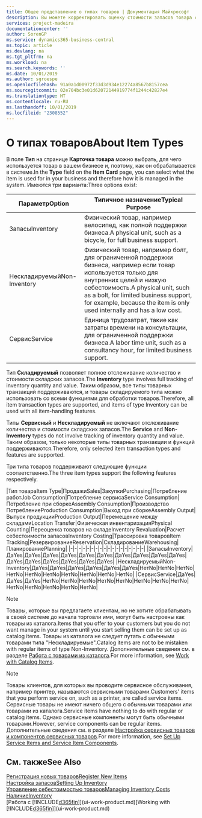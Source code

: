```yaml
---
title: Общее представление о типах товаров | Документация Майкрософт
description: Вы можете корректировать оценку стоимости запасов товара с помощью методов FIFO или средней себестоимости, например при изменении себестоимости по причине, не связанной с другими транзакциями.
services: project-madeira
documentationcenter: ''
author: SorenGP
ms.service: dynamics365-business-central
ms.topic: article
ms.devlang: na
ms.tgt_pltfrm: na
ms.workload: na
ms.search.keywords: ''
ms.date: 10/01/2019
ms.author: sgroespe
ms.openlocfilehash: 91a0a1d00972f33d3d934e12274a8567b8157cea
ms.sourcegitcommit: 02e704bc3e01d62072144919774f1244c42827e4
ms.translationtype: HT
ms.contentlocale: ru-RU
ms.lasthandoff: 10/01/2019
ms.locfileid: "2308552"
---
```

# <a name="about-item-types"></a><span data-ttu-id="085a3-103">О типах товаров</span><span class="sxs-lookup"><span data-stu-id="085a3-103">About Item Types</span></span>
<span data-ttu-id="085a3-104">В поле **Тип** на странице **Карточка товара** можно выбрать, для чего используется товар в вашем бизнесе и, поэтому, как он обрабатывается в системе.</span><span class="sxs-lookup"><span data-stu-id="085a3-104">In the **Type** field on the **Item Card** page, you can select what the item is used for in your business and therefore how it is managed in the system.</span></span> <span data-ttu-id="085a3-105">Имеются три варианта:</span><span class="sxs-lookup"><span data-stu-id="085a3-105">Three options exist:</span></span>

|<span data-ttu-id="085a3-106">Параметр</span><span class="sxs-lookup"><span data-stu-id="085a3-106">Option</span></span>|<span data-ttu-id="085a3-107">Типичное назначение</span><span class="sxs-lookup"><span data-stu-id="085a3-107">Typical Purpose</span></span>|
|------|-----------|
|<span data-ttu-id="085a3-108">Запасы</span><span class="sxs-lookup"><span data-stu-id="085a3-108">Inventory</span></span>|<span data-ttu-id="085a3-109">Физический товар, например велосипед, как полной поддержки бизнеса.</span><span class="sxs-lookup"><span data-stu-id="085a3-109">A physical unit, such as a bicycle, for full business support.</span></span>|
|<span data-ttu-id="085a3-110">Нескладируемый</span><span class="sxs-lookup"><span data-stu-id="085a3-110">Non-Inventory</span></span>|<span data-ttu-id="085a3-111">Физический товар, например болт, для ограниченной поддержки бизнеса, например если товар используется только для внутренних целей и низкую себестоимость.</span><span class="sxs-lookup"><span data-stu-id="085a3-111">A physical unit, such as a bolt, for limited business support, for example, because the item is only used internally and has a low cost.</span></span>|
|<span data-ttu-id="085a3-112">Сервис</span><span class="sxs-lookup"><span data-stu-id="085a3-112">Service</span></span>|<span data-ttu-id="085a3-113">Единица трудозатрат, такие как затраты времени на консультации, для ограниченной поддержки бизнеса.</span><span class="sxs-lookup"><span data-stu-id="085a3-113">A labor time unit, such as a consultancy hour, for limited business support.</span></span>|

<span data-ttu-id="085a3-114">Тип **Складируемый** позволяет полное отслеживание количество и стоимости складских запасов.</span><span class="sxs-lookup"><span data-stu-id="085a3-114">The **Inventory** type involves full tracking of inventory quantity and value.</span></span> <span data-ttu-id="085a3-115">Таким образом, все типы товарных транзакций поддерживаются, и товары складируемого типа можно использовать со всеми функциями для обработки товаров.</span><span class="sxs-lookup"><span data-stu-id="085a3-115">Therefore, all item transaction types are supported, and items of type Inventory can be used with all item-handling features.</span></span>

<span data-ttu-id="085a3-116">Типы **Сервисный** и **Нескладируемый** не включают отслеживание количества и стоимости складских запасов.</span><span class="sxs-lookup"><span data-stu-id="085a3-116">The **Service** and **Non-Inventory** types do not involve tracking of inventory quantity and value.</span></span> <span data-ttu-id="085a3-117">Таким образом, только некоторые типы товарных транзакции и функций поддерживаются.</span><span class="sxs-lookup"><span data-stu-id="085a3-117">Therefore, only selected item transaction types and features are supported.</span></span>

<span data-ttu-id="085a3-118">Три типа товаров поддерживают следующие функции соответственно.</span><span class="sxs-lookup"><span data-stu-id="085a3-118">The three item types support the following features respectively.</span></span>

|<span data-ttu-id="085a3-119">Тип товара</span><span class="sxs-lookup"><span data-stu-id="085a3-119">Item Type</span></span>|<span data-ttu-id="085a3-120">Продажи</span><span class="sxs-lookup"><span data-stu-id="085a3-120">Sales</span></span>|<span data-ttu-id="085a3-121">Закупки</span><span class="sxs-lookup"><span data-stu-id="085a3-121">Purchasing</span></span>|<span data-ttu-id="085a3-122">Потребление работ</span><span class="sxs-lookup"><span data-stu-id="085a3-122">Job Consumption</span></span>|<span data-ttu-id="085a3-123">Потребление сервиса</span><span class="sxs-lookup"><span data-stu-id="085a3-123">Service Consumption</span></span>|<span data-ttu-id="085a3-124">Потребление при сборке</span><span class="sxs-lookup"><span data-stu-id="085a3-124">Assembly Consumption</span></span>|<span data-ttu-id="085a3-125">Производство Потребление</span><span class="sxs-lookup"><span data-stu-id="085a3-125">Production Consumption</span></span>|<span data-ttu-id="085a3-126">Выход при сборке</span><span class="sxs-lookup"><span data-stu-id="085a3-126">Assembly Output</span></span>|<span data-ttu-id="085a3-127">Выпуск продукции</span><span class="sxs-lookup"><span data-stu-id="085a3-127">Production Output</span></span>|<span data-ttu-id="085a3-128">Перемещение между складами</span><span class="sxs-lookup"><span data-stu-id="085a3-128">Location Transfer</span></span>|<span data-ttu-id="085a3-129">Физическая инвентаризация</span><span class="sxs-lookup"><span data-stu-id="085a3-129">Physical Counting</span></span>|<span data-ttu-id="085a3-130">Переоценка товаров на складе</span><span class="sxs-lookup"><span data-stu-id="085a3-130">Inventory Revaluation</span></span>|<span data-ttu-id="085a3-131">Расчет себестоимости запасов</span><span class="sxs-lookup"><span data-stu-id="085a3-131">Inventory Costing</span></span>|<span data-ttu-id="085a3-132">Трассировка товаров</span><span class="sxs-lookup"><span data-stu-id="085a3-132">Item Tracking</span></span>|<span data-ttu-id="085a3-133">Резервирование</span><span class="sxs-lookup"><span data-stu-id="085a3-133">Reservation</span></span>|<span data-ttu-id="085a3-134">Складирование</span><span class="sxs-lookup"><span data-stu-id="085a3-134">Warehousing</span></span>|<span data-ttu-id="085a3-135">Планирование</span><span class="sxs-lookup"><span data-stu-id="085a3-135">Planning</span></span>|
|-|-|-|-|-|-|-|-|-|-|-|-|-|-|-|-|-|-|
|<span data-ttu-id="085a3-136">Запасы</span><span class="sxs-lookup"><span data-stu-id="085a3-136">Inventory</span></span>|<span data-ttu-id="085a3-137">Да</span><span class="sxs-lookup"><span data-stu-id="085a3-137">Yes</span></span>|<span data-ttu-id="085a3-138">Да</span><span class="sxs-lookup"><span data-stu-id="085a3-138">Yes</span></span>|<span data-ttu-id="085a3-139">Да</span><span class="sxs-lookup"><span data-stu-id="085a3-139">Yes</span></span>|<span data-ttu-id="085a3-140">Да</span><span class="sxs-lookup"><span data-stu-id="085a3-140">Yes</span></span>|<span data-ttu-id="085a3-141">Да</span><span class="sxs-lookup"><span data-stu-id="085a3-141">Yes</span></span>|<span data-ttu-id="085a3-142">Да</span><span class="sxs-lookup"><span data-stu-id="085a3-142">Yes</span></span>|<span data-ttu-id="085a3-143">Да</span><span class="sxs-lookup"><span data-stu-id="085a3-143">Yes</span></span>|<span data-ttu-id="085a3-144">Да</span><span class="sxs-lookup"><span data-stu-id="085a3-144">Yes</span></span>|<span data-ttu-id="085a3-145">Да</span><span class="sxs-lookup"><span data-stu-id="085a3-145">Yes</span></span>|<span data-ttu-id="085a3-146">Да</span><span class="sxs-lookup"><span data-stu-id="085a3-146">Yes</span></span>|<span data-ttu-id="085a3-147">Да</span><span class="sxs-lookup"><span data-stu-id="085a3-147">Yes</span></span>|<span data-ttu-id="085a3-148">Да</span><span class="sxs-lookup"><span data-stu-id="085a3-148">Yes</span></span>|<span data-ttu-id="085a3-149">Да</span><span class="sxs-lookup"><span data-stu-id="085a3-149">Yes</span></span>|<span data-ttu-id="085a3-150">Да</span><span class="sxs-lookup"><span data-stu-id="085a3-150">Yes</span></span>|<span data-ttu-id="085a3-151">Да</span><span class="sxs-lookup"><span data-stu-id="085a3-151">Yes</span></span>|<span data-ttu-id="085a3-152">Да</span><span class="sxs-lookup"><span data-stu-id="085a3-152">Yes</span></span>|
|<span data-ttu-id="085a3-153">Нескладируемый</span><span class="sxs-lookup"><span data-stu-id="085a3-153">Non-Inventory</span></span>|<span data-ttu-id="085a3-154">Да</span><span class="sxs-lookup"><span data-stu-id="085a3-154">Yes</span></span>|<span data-ttu-id="085a3-155">Да</span><span class="sxs-lookup"><span data-stu-id="085a3-155">Yes</span></span>|<span data-ttu-id="085a3-156">Да</span><span class="sxs-lookup"><span data-stu-id="085a3-156">Yes</span></span>|<span data-ttu-id="085a3-157">Да</span><span class="sxs-lookup"><span data-stu-id="085a3-157">Yes</span></span>|<span data-ttu-id="085a3-158">Да</span><span class="sxs-lookup"><span data-stu-id="085a3-158">Yes</span></span>|<span data-ttu-id="085a3-159">Да</span><span class="sxs-lookup"><span data-stu-id="085a3-159">Yes</span></span>|<span data-ttu-id="085a3-160">Нет</span><span class="sxs-lookup"><span data-stu-id="085a3-160">No</span></span>|<span data-ttu-id="085a3-161">Нет</span><span class="sxs-lookup"><span data-stu-id="085a3-161">No</span></span>|<span data-ttu-id="085a3-162">Нет</span><span class="sxs-lookup"><span data-stu-id="085a3-162">No</span></span>|<span data-ttu-id="085a3-163">Нет</span><span class="sxs-lookup"><span data-stu-id="085a3-163">No</span></span>|<span data-ttu-id="085a3-164">Нет</span><span class="sxs-lookup"><span data-stu-id="085a3-164">No</span></span>|<span data-ttu-id="085a3-165">Нет</span><span class="sxs-lookup"><span data-stu-id="085a3-165">No</span></span>|<span data-ttu-id="085a3-166">Нет</span><span class="sxs-lookup"><span data-stu-id="085a3-166">No</span></span>|<span data-ttu-id="085a3-167">Нет</span><span class="sxs-lookup"><span data-stu-id="085a3-167">No</span></span>|<span data-ttu-id="085a3-168">Нет</span><span class="sxs-lookup"><span data-stu-id="085a3-168">No</span></span>|<span data-ttu-id="085a3-169">Нет</span><span class="sxs-lookup"><span data-stu-id="085a3-169">No</span></span>|
|<span data-ttu-id="085a3-170">Сервис</span><span class="sxs-lookup"><span data-stu-id="085a3-170">Service</span></span>|<span data-ttu-id="085a3-171">Да</span><span class="sxs-lookup"><span data-stu-id="085a3-171">Yes</span></span>|<span data-ttu-id="085a3-172">Да</span><span class="sxs-lookup"><span data-stu-id="085a3-172">Yes</span></span>|<span data-ttu-id="085a3-173">Да</span><span class="sxs-lookup"><span data-stu-id="085a3-173">Yes</span></span>|<span data-ttu-id="085a3-174">Нет</span><span class="sxs-lookup"><span data-stu-id="085a3-174">No</span></span>|<span data-ttu-id="085a3-175">Нет</span><span class="sxs-lookup"><span data-stu-id="085a3-175">No</span></span>|<span data-ttu-id="085a3-176">Нет</span><span class="sxs-lookup"><span data-stu-id="085a3-176">No</span></span>|<span data-ttu-id="085a3-177">Нет</span><span class="sxs-lookup"><span data-stu-id="085a3-177">No</span></span>|<span data-ttu-id="085a3-178">Нет</span><span class="sxs-lookup"><span data-stu-id="085a3-178">No</span></span>|<span data-ttu-id="085a3-179">Нет</span><span class="sxs-lookup"><span data-stu-id="085a3-179">No</span></span>|<span data-ttu-id="085a3-180">Нет</span><span class="sxs-lookup"><span data-stu-id="085a3-180">No</span></span>|<span data-ttu-id="085a3-181">Нет</span><span class="sxs-lookup"><span data-stu-id="085a3-181">No</span></span>|<span data-ttu-id="085a3-182">Нет</span><span class="sxs-lookup"><span data-stu-id="085a3-182">No</span></span>|<span data-ttu-id="085a3-183">Нет</span><span class="sxs-lookup"><span data-stu-id="085a3-183">No</span></span>|<span data-ttu-id="085a3-184">Нет</span><span class="sxs-lookup"><span data-stu-id="085a3-184">No</span></span>|<span data-ttu-id="085a3-185">Нет</span><span class="sxs-lookup"><span data-stu-id="085a3-185">No</span></span>|<span data-ttu-id="085a3-186">Нет</span><span class="sxs-lookup"><span data-stu-id="085a3-186">No</span></span>|

> [!NOTE]
> <span data-ttu-id="085a3-187">Товары, которые вы предлагаете клиентам, но не хотите обрабатывать в своей системе до начала торговли ими, могут быть настроены как товары из каталога.</span><span class="sxs-lookup"><span data-stu-id="085a3-187">Items that you offer to your customers but you do not want manage in your system until you start selling them can be set up as catalog items.</span></span> <span data-ttu-id="085a3-188">Товары из каталога не следует путать с обычными товарами типа "Нескладируемые".</span><span class="sxs-lookup"><span data-stu-id="085a3-188">Catalog items are not to be mistaken with regular items of type Non-Inventory.</span></span> <span data-ttu-id="085a3-189">Дополнительные сведения см. в разделе [Работа с товарами из каталога](inventory-how-work-nonstock-items.md).</span><span class="sxs-lookup"><span data-stu-id="085a3-189">For more information, see [Work with Catalog Items](inventory-how-work-nonstock-items.md).</span></span>

> [!NOTE]
> <span data-ttu-id="085a3-190">Товары клиентов, для которых вы проводите сервисное обслуживания, например принтер, называются сервисными товарами.</span><span class="sxs-lookup"><span data-stu-id="085a3-190">Customers' items that you perform service on, such as a printer, are called service items.</span></span> <span data-ttu-id="085a3-191">Сервисные товары не имеют ничего общего с обычными товарами или товарами из каталога.</span><span class="sxs-lookup"><span data-stu-id="085a3-191">Service items have nothing to do with regular or catalog items.</span></span> <span data-ttu-id="085a3-192">Однако сервисные компоненты могут быть обычными товарами.</span><span class="sxs-lookup"><span data-stu-id="085a3-192">However, service components can be regular items.</span></span> <span data-ttu-id="085a3-193">Дополнительные сведения см. в разделе [Настройка сервисных товаров и компонентов сервисных товаров](service-how-setup-service-items.md).</span><span class="sxs-lookup"><span data-stu-id="085a3-193">For more information, see [Set Up Service Items and Service Item Components](service-how-setup-service-items.md).</span></span>

## <a name="see-also"></a><span data-ttu-id="085a3-194">См. также</span><span class="sxs-lookup"><span data-stu-id="085a3-194">See Also</span></span>
[<span data-ttu-id="085a3-195">Регистрация новых товаров</span><span class="sxs-lookup"><span data-stu-id="085a3-195">Register New Items</span></span>](inventory-how-register-new-items.md)  
[<span data-ttu-id="085a3-196">Настройка запасов</span><span class="sxs-lookup"><span data-stu-id="085a3-196">Setting Up Inventory</span></span>](inventory-setup-inventory.md)  
[<span data-ttu-id="085a3-197">Управление себестоимостью товаров</span><span class="sxs-lookup"><span data-stu-id="085a3-197">Managing Inventory Costs</span></span>](finance-manage-inventory-costs.md)  
[<span data-ttu-id="085a3-198">Наличие</span><span class="sxs-lookup"><span data-stu-id="085a3-198">Inventory</span></span>](inventory-manage-inventory.md)  
<span data-ttu-id="085a3-199">[Работа с [!INCLUDE[d365fin](includes/d365fin_md.md)]](ui-work-product.md)</span><span class="sxs-lookup"><span data-stu-id="085a3-199">[Working with [!INCLUDE[d365fin](includes/d365fin_md.md)]](ui-work-product.md)</span></span>
